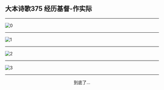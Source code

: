 
## 大本诗歌375 经历基督-作实际
        
<div id="aplayer0"></div>

---

<img alt="0" data-original="https://cdn.jsdelivr.net/gh/k34869/shi/data/d0375/0">

---

<img alt="1" data-original="https://cdn.jsdelivr.net/gh/k34869/shi/data/d0375/1">

---

<img alt="2" data-original="https://cdn.jsdelivr.net/gh/k34869/shi/data/d0375/2">

---

<img alt="3" data-original="https://cdn.jsdelivr.net/gh/k34869/shi/data/d0375/3">

---

<p style="text-align: center">到底了...</p>

<script src="/js/dist-view.js"></script>

<script>
MAIN.id = 'd0375';
        
const ap0 = new APlayer({
    container: document.getElementById('aplayer0'),
    volume: 1,
    loop: 'none',
    preload: 'none',
    audio: [{
        name: '大本诗歌375.mp3',
        artist: '大本诗歌',
        url: 'https://res.wx.qq.com/voice/getvoice?mediaid=MzI0NTk3MDM5M18yMjQ3NDkyMTEx',
        cover: '/favicon'
    }]
});
</script>
